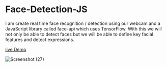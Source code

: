 # Face-Detection-JS
I am create real time face recognition / detection using our webcam and a JavaScript
library called face-api which uses TensorFlow. With this we will not only be
able to detect faces but we will be able to define key facial features and
detect expressions.

[live Demo](http://facedetectionjs.ml/)

![Screenshot (27)](https://user-images.githubusercontent.com/42184833/81503830-7aa46300-9303-11ea-8166-9338a74895c3.png)

